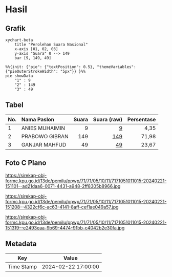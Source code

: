 # Hasil

## Grafik

```mermaid
xychart-beta
    title "Perolehan Suara Nasional"
    x-axis [01, 02, 03]
    y-axis "Suara" 0 --> 149
    bar [9, 149, 49]
```

```mermaid
%%{init: {"pie": {"textPosition": 0.5}, "themeVariables": {"pieOuterStrokeWidth": "5px"}} }%%
pie showData
    "1" : 9
    "2" : 149
    "3" : 49
```

## Tabel

| No. | Nama Paslon    | Suara | Suara (raw) | Persentase |
|:--- |:-------------- | -----:| -----------:| ----------:|
| 1   | ANIES MUHAIMIN | 9     | [9][p-1]    | 4,35       |
| 2   | PRABOWO GIBRAN | 149   | [149][p-2]  | 71,98      |
| 3   | GANJAR MAHFUD  | 49    | [49][p-3]   | 23,67      |


[p-1]: https://github.com/gigit-pemilu/pemilu-2024/blob/main/pilpres/hitung-suara/sub/71-sulawesi-utara/sub/71-kota-manado/sub/05-tikala/sub/1011-banjer/sub/015-tps/sub/paslon-1.txt
[p-2]: https://github.com/gigit-pemilu/pemilu-2024/blob/main/pilpres/hitung-suara/sub/71-sulawesi-utara/sub/71-kota-manado/sub/05-tikala/sub/1011-banjer/sub/015-tps/sub/paslon-2.txt
[p-3]: https://github.com/gigit-pemilu/pemilu-2024/blob/main/pilpres/hitung-suara/sub/71-sulawesi-utara/sub/71-kota-manado/sub/05-tikala/sub/1011-banjer/sub/015-tps/sub/paslon-3.txt

## Foto C Plano

https://sirekap-obj-formc.kpu.go.id/13de/pemilu/ppwp/71/71/05/10/11/7171051011015-20240221-151101--ad21daa6-0071-4431-a948-2ff8305b8966.jpg

https://sirekap-obj-formc.kpu.go.id/13de/pemilu/ppwp/71/71/05/10/11/7171051011015-20240221-151208--4322cf6c-ac63-4141-8aff-cef1ae049a57.jpg

https://sirekap-obj-formc.kpu.go.id/13de/pemilu/ppwp/71/71/05/10/11/7171051011015-20240221-151319--e2493eaa-9b69-4474-91bb-c4042b2e30fa.jpg


## Metadata

| Key        | Value               |
| ---------- | ------------------- |
| Time Stamp | 2024-02-22 17:00:00 |



